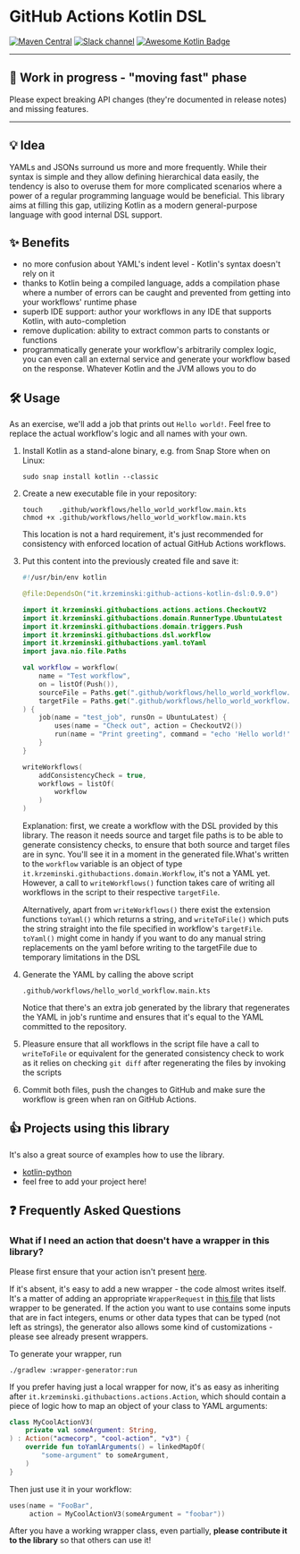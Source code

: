 # GitHub Actions Kotlin DSL

[![Maven Central](https://maven-badges.herokuapp.com/maven-central/it.krzeminski/github-actions-kotlin-dsl/badge.svg)](https://maven-badges.herokuapp.com/maven-central/it.krzeminski/github-actions-kotlin-dsl)
[![Slack channel](https://img.shields.io/badge/chat-slack-blue.svg?logo=slack)](https://kotlinlang.slack.com/messages/github-actions/)
[![Awesome Kotlin Badge](https://kotlin.link/awesome-kotlin.svg)](https://github.com/KotlinBy/awesome-kotlin)

---

## 🧪 Work in progress - "moving fast" phase

Please expect breaking API changes (they're documented in release notes) and missing features.

---

## 💡 Idea

YAMLs and JSONs surround us more and more frequently. While their syntax is simple and they allow defining hierarchical
data easily, the tendency is also to overuse them for more complicated scenarios where a power of a regular programming
language would be beneficial. This library aims at filling this gap, utilizing Kotlin as a modern general-purpose
language with good internal DSL support.

## ✨ Benefits

* no more confusion about YAML's indent level - Kotlin's syntax doesn't rely on it
* thanks to Kotlin being a compiled language, adds a compilation phase where a number of errors can be caught and
  prevented from getting into your workflows' runtime phase
* superb IDE support: author your workflows in any IDE that supports Kotlin, with auto-completion
* remove duplication: ability to extract common parts to constants or functions
* programmatically generate your workflow's arbitrarily complex logic, you can even call an external service and
  generate your workflow based on the response. Whatever Kotlin and the JVM allows you to do

## 🛠️ Usage

As an exercise, we'll add a job that prints out `Hello world!`. Feel free to replace the actual workflow's logic and all
names with your own.

1. Install Kotlin as a stand-alone binary, e.g. from Snap Store when on Linux:
   ```
   sudo snap install kotlin --classic
   ```
2. Create a new executable file in your repository:
   ```
   touch    .github/workflows/hello_world_workflow.main.kts
   chmod +x .github/workflows/hello_world_workflow.main.kts
   ```
   This location is not a hard requirement, it's just recommended for consistency with enforced location of actual
   GitHub Actions workflows.
3. Put this content into the previously created file and save it:
   ```kotlin
   #!/usr/bin/env kotlin

   @file:DependsOn("it.krzeminski:github-actions-kotlin-dsl:0.9.0")

   import it.krzeminski.githubactions.actions.actions.CheckoutV2
   import it.krzeminski.githubactions.domain.RunnerType.UbuntuLatest
   import it.krzeminski.githubactions.domain.triggers.Push
   import it.krzeminski.githubactions.dsl.workflow
   import it.krzeminski.githubactions.yaml.toYaml
   import java.nio.file.Paths

   val workflow = workflow(
       name = "Test workflow",
       on = listOf(Push()),
       sourceFile = Paths.get(".github/workflows/hello_world_workflow.main.kts"),
       targetFile = Paths.get(".github/workflows/hello_world_workflow.yml")
   ) {
       job(name = "test_job", runsOn = UbuntuLatest) {
           uses(name = "Check out", action = CheckoutV2())
           run(name = "Print greeting", command = "echo 'Hello world!'")
       }
   }

   writeWorkflows(
       addConsistencyCheck = true,
       workflows = listOf(
           workflow
       )
   )
   ```

   Explanation: first, we create a workflow with the DSL provided by this library. The reason it needs source and target
   file paths is to be able to generate consistency checks, to ensure that both source and target files are in sync.
   You'll see it in a moment in the generated file.What's written to the `workflow` variable is an object of type
   `it.krzeminski.githubactions.domain.Workflow`, it's not a YAML yet. However, a call to `writeWorkflows()` function takes care of writing all workflows in the script to their respective `targetFile`.

   Alternatively, apart from `writeWorkflows()` there exist the extension functions `toYaml()` which returns a string, and `writeToFile()` which puts the string
   straight into the file specified in workflow's `targetFile`. 
   `toYaml()`  might come in handy if you want to do any manual string replacements on the yaml before writing to the targetFile due to temporary limitations in the DSL

4. Generate the YAML by calling the above script
   ```
   .github/workflows/hello_world_workflow.main.kts
   ```

   Notice that there's an extra job generated by the library that regenerates the YAML in job's runtime and ensures that
   it's equal to the YAML committed to the repository.
5. Pleasure ensure that all workflows in the script file have a 
   call to `writeToFile` or equivalent for the generated consistency check to work as it relies on checking `git diff` after regenerating the files by invoking the scripts
6. Commit both files, push the changes to GitHub and make sure the workflow is green when ran on GitHub Actions.

## 👍 Projects using this library

It's also a great source of examples how to use the library.

* [kotlin-python](https://github.com/krzema12/kotlin-python/tree/python-backend/.github/workflows)
* feel free to add your project here!

## ❓ Frequently Asked Questions

### What if I need an action that doesn't have a wrapper in this library?

Please first ensure that your action isn't present [here](library/src/gen/kotlin/it/krzeminski/githubactions/actions).

If it's absent, it's easy to add a new wrapper - the code almost writes itself. It's a matter of adding an appropriate
`WrapperRequest` in [this file](wrapper-generator/src/main/kotlin/it/krzeminski/githubactions/wrappergenerator/WrappersToGenerate.kt)
that lists wrapper to be generated. If the action you want to use contains some inputs that are in fact integers, enums
or other data types that can be typed (not left as strings), the generator also allows some kind of customizations -
please see already present wrappers.

To generate your wrapper, run

`./gradlew :wrapper-generator:run`

If you prefer having just a local wrapper for now, it's as easy as inheriting after
`it.krzeminski.githubactions.actions.Action`, which should contain a piece of logic how to map an object of your class
to YAML arguments:

```kotlin
class MyCoolActionV3(
    private val someArgument: String,
) : Action("acmecorp", "cool-action", "v3") {
    override fun toYamlArguments() = linkedMapOf(
        "some-argument" to someArgument,
    )
}
```

Then just use it in your workflow:
```kotlin
uses(name = "FooBar",
     action = MyCoolActionV3(someArgument = "foobar"))
```

After you have a working wrapper class, even partially, **please contribute it to the library** so that others can use
it!
